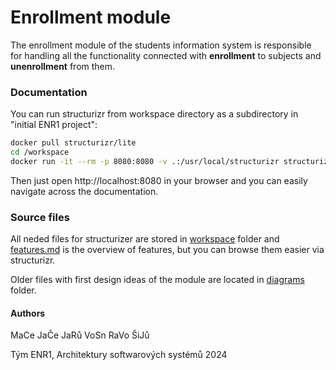 
# Enrollment module

The enrollment module of the students information system is responsible for handling all the functionality connected with **enrollment** to subjects and **unenrollment** from them. 

### Documentation

You can run structurizr from workspace directory as a subdirectory in "initial ENR1 project": 

```bash
docker pull structurizr/lite
cd /workspace
docker run -it --rm -p 8080:8080 -v .:/usr/local/structurizr structurizr/lite
```
Then just open http://localhost:8080 in your browser and you can easily navigate across the documentation.

### Source files
All neded files for structurizer are stored in [workspace](/initial_ENR1project/workspace/) folder and [features.md](/features.md) is the overview of features, but you can browse them easier via structurizr.

Older files with first design ideas of the module are located in [diagrams](/diagrams/) folder.
 
#### Authors
MaCe
JaČe
JaRů
VoSn
RaVo
ŠiJů

Tým ENR1, Architektury softwarových systémů 2024
